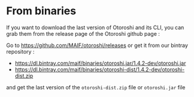 # From binaries

If you want to download the last version of Otoroshi and its CLI, you can grab them from the release page of the Otoroshi github page :

Go to https://github.com/MAIF/otoroshi/releases or get it from our bintray repository :

* https://dl.bintray.com/maif/binaries/otoroshi.jar/1.4.2-dev/otoroshi.jar
* https://dl.bintray.com/maif/binaries/otoroshi-dist/1.4.2-dev/otoroshi-dist.zip

and get the last version of the `otoroshi-dist.zip` file or `otoroshi.jar` file

